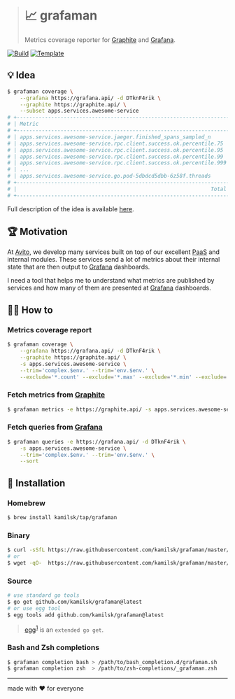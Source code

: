 > # 📈 grafaman
>
> Metrics coverage reporter for [Graphite][] and [Grafana][].

[![Build][build.icon]][build.page]
[![Template][template.icon]][template.page]

## 💡 Idea

```bash
$ grafaman coverage \
    --grafana https://grafana.api/ -d DTknF4rik \
    --graphite https://graphite.api/ \
    --subset apps.services.awesome-service
# +--------------------------------------------------------------------+--------+
# | Metric                                                             | Hits   |
# +--------------------------------------------------------------------+--------+
# | apps.services.awesome-service.jaeger.finished_spans_sampled_n      |      0 |
# | apps.services.awesome-service.rpc.client.success.ok.percentile.75  |      1 |
# | apps.services.awesome-service.rpc.client.success.ok.percentile.95  |      1 |
# | apps.services.awesome-service.rpc.client.success.ok.percentile.99  |      2 |
# | apps.services.awesome-service.rpc.client.success.ok.percentile.999 |      1 |
# | ...                                                                |    ... |
# | apps.services.awesome-service.go.pod-5dbdcd5dbb-6z58f.threads      |      0 |
# +--------------------------------------------------------------------+--------+
# |                                                              Total | 65.77% |
# +--------------------------------------------------------------------+--------+
```

Full description of the idea is available [here][design.page].

## 🏆 Motivation

At [Avito](https://tech.avito.ru/), we develop many services built on top of our excellent
[PaaS](https://en.wikipedia.org/wiki/Platform_as_a_service) and internal modules. These services send
a lot of metrics about their internal state that are then output to [Grafana][] dashboards.

I need a tool that helps me to understand what metrics are published by services
and how many of them are presented at [Grafana][] dashboards.

## 🤼‍♂️ How to

### Metrics coverage report

```bash
$ grafaman coverage \
    --grafana https://grafana.api/ -d DTknF4rik \
    --graphite https://graphite.api/ \
    -s apps.services.awesome-service \
    --trim='complex.$env.' --trim='env.$env.' \
    --exclude='*.count' --exclude='*.max' --exclude='*.min' --exclude='*.sum'
```

### Fetch metrics from [Graphite][]

```bash
$ grafaman metrics -e https://graphite.api/ -s apps.services.awesome-service
```

### Fetch queries from [Grafana][]

```bash
$ grafaman queries -e https://grafana.api/ -d DTknF4rik \
    -s apps.services.awesome-service \
    --trim='complex.$env.' --trim='env.$env.' \
    --sort
```

## 🧩 Installation

### Homebrew

```bash
$ brew install kamilsk/tap/grafaman
```

### Binary

```bash
$ curl -sSfL https://raw.githubusercontent.com/kamilsk/grafaman/master/bin/install | sh
# or
$ wget -qO-  https://raw.githubusercontent.com/kamilsk/grafaman/master/bin/install | sh
```

### Source

```bash
# use standard go tools
$ go get github.com/kamilsk/grafaman@latest
# or use egg tool
$ egg tools add github.com/kamilsk/grafaman@latest
```

> [egg][]<sup id="anchor-egg">[1](#egg)</sup> is an `extended go get`.

### Bash and Zsh completions

```bash
$ grafaman completion bash > /path/to/bash_completion.d/grafaman.sh
$ grafaman completion zsh  > /path/to/zsh-completions/_grafaman.zsh
```

---

made with ❤️ for everyone

[build.page]:       https://travis-ci.com/kamilsk/grafaman
[build.icon]:       https://travis-ci.com/kamilsk/grafaman.svg?branch=master
[design.page]:      https://www.notion.so/octolab/grafaman-06e6fcd46c924126ae134c69dafbca6c?r=0b753cbf767346f5a6fd51194829a2f3
[promo.page]:       https://github.com/kamilsk/grafaman
[template.page]:    https://github.com/octomation/go-tool
[template.icon]:    https://img.shields.io/badge/template-go--tool-blue

[egg]:              https://github.com/kamilsk/egg
[Graphite]:         https://graphiteapp.org/
[Grafana]:          https://grafana.com/
